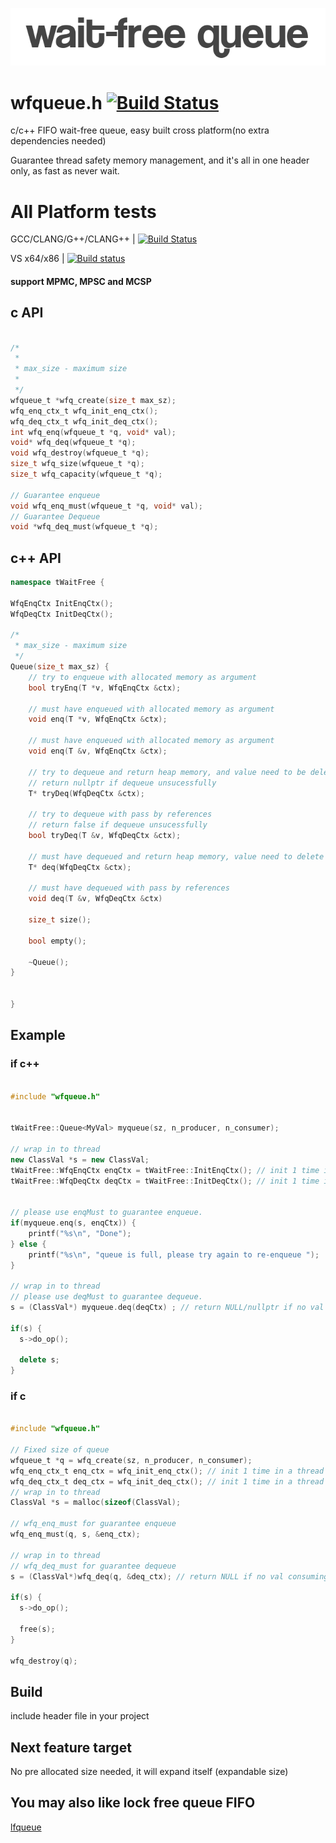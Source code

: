 <p align="left"><img src="wfqueue_logo.png" alt="wfqueue logo" /></p>

# wfqueue.h [![Build Status](https://travis-ci.org/Taymindis/wfqueue.svg?branch=master)](https://travis-ci.org/Taymindis/wfqueue)

c/c++ FIFO wait-free queue, easy built cross platform(no extra dependencies needed) 

Guarantee thread safety memory management, and it's all in one header only, as fast as never wait.


# All Platform tests

GCC/CLANG/G++/CLANG++ | [![Build Status](https://travis-ci.org/Taymindis/wfqueue.svg?branch=master)](https://travis-ci.org/Taymindis/wfqueue)

VS x64/x86 | [![Build status](https://ci.appveyor.com/api/projects/status/k8rwm0cyfd4tq481?svg=true)](https://ci.appveyor.com/project/Taymindis/wfqueue)

#### support MPMC, MPSC and MCSP

## c API 
```c

/*
 *
 * max_size - maximum size
 *
 */
wfqueue_t *wfq_create(size_t max_sz);
wfq_enq_ctx_t wfq_init_enq_ctx();
wfq_deq_ctx_t wfq_init_deq_ctx();
int wfq_enq(wfqueue_t *q, void* val);
void* wfq_deq(wfqueue_t *q);
void wfq_destroy(wfqueue_t *q);
size_t wfq_size(wfqueue_t *q);
size_t wfq_capacity(wfqueue_t *q);

// Guarantee enqueue 
void wfq_enq_must(wfqueue_t *q, void* val);
// Guarantee Dequeue
void *wfq_deq_must(wfqueue_t *q);

```

## c++ API 
```c++
namespace tWaitFree {

WfqEnqCtx InitEnqCtx();
WfqDeqCtx InitDeqCtx();

/*
 * max_size - maximum size
 */
Queue(size_t max_sz) {
	// try to enqueue with allocated memory as argument
	bool tryEnq(T *v, WfqEnqCtx &ctx);

	// must have enqueued with allocated memory as argument
	void enq(T *v, WfqEnqCtx &ctx);

	// must have enqueued with allocated memory as argument
	void enq(T &v, WfqEnqCtx &ctx);

	// try to dequeue and return heap memory, and value need to be deleted
	// return nullptr if dequeue unsucessfully
	T* tryDeq(WfqDeqCtx &ctx);

	// try to dequeue with pass by references
	// return false if dequeue unsucessfully
	bool tryDeq(T &v, WfqDeqCtx &ctx);

	// must have dequeued and return heap memory, value need to delete
	T* deq(WfqDeqCtx &ctx);

	// must have dequeued with pass by references
	void deq(T &v, WfqDeqCtx &ctx)

	size_t size();

	bool empty();

	~Queue();
}


}
```


## Example

### if c++

```c++

#include "wfqueue.h"


tWaitFree::Queue<MyVal> myqueue(sz, n_producer, n_consumer);

// wrap in to thread
new ClassVal *s = new ClassVal;
tWaitFree::WfqEnqCtx enqCtx = tWaitFree::InitEnqCtx(); // init 1 time in a thread only
tWaitFree::WfqDeqCtx deqCtx = tWaitFree::InitDeqCtx(); // init 1 time in a thread only


// please use enqMust to guarantee enqueue.
if(myqueue.enq(s, enqCtx)) {
	printf("%s\n", "Done");
} else {
	printf("%s\n", "queue is full, please try again to re-enqueue ");
}

// wrap in to thread
// please use deqMust to guarantee dequeue.
s = (ClassVal*) myqueue.deq(deqCtx) ; // return NULL/nullptr if no val consuming

if(s) {
  s->do_op();

  delete s;
}


```

### if c

```c

#include "wfqueue.h"

// Fixed size of queue
wfqueue_t *q = wfq_create(sz, n_producer, n_consumer); 
wfq_enq_ctx_t enq_ctx = wfq_init_enq_ctx(); // init 1 time in a thread only
wfq_deq_ctx_t deq_ctx = wfq_init_deq_ctx(); // init 1 time in a thread only
// wrap in to thread
ClassVal *s = malloc(sizeof(ClassVal);

// wfq_enq_must for guarantee enqueue
wfq_enq_must(q, s, &enq_ctx);

// wrap in to thread
// wfq_deq_must for guarantee dequeue
s = (ClassVal*)wfq_deq(q, &deq_ctx); // return NULL if no val consuming

if(s) {
  s->do_op();

  free(s);
}

wfq_destroy(q);

```

## Build

include header file in your project

## Next feature target

No pre allocated size needed, it will expand itself (expandable size)

## You may also like lock free queue FIFO

[lfqueue](https://github.com/Taymindis/lfqueue)
